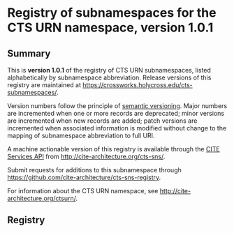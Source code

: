# Registry of subnamespaces for the CTS URN namespace, version 1.0.1


## Summary

This is **version 1.0.1** of the registry of CTS URN subnamespaces, listed alphabetically by subnamespace abbreviation. Release versions of this registry are maintained at  <https://crossworks.holycross.edu/cts-subnamespaces/>.

Version numbers follow the principle of [semantic versioning](https://semver.org).  Major numbers are incremented when one or more records are deprecated;  minor versions are incremented when new records are added;  patch versions are incremented when associated information is modified without change to the mapping of subnamespace abbreviation to full URI.

A machine actionable version of this registry is available through the [CITE Services API](https://github.com/cite-architecture/scs-akka) from <http://cite-architecture.org/cts-sns/>.

Submit requests for additions to this subnamespace through <https://github.com/cite-architecture/cts-sns-registry>.

For information about the CTS URN namespace, see <http://cite-architecture.org/ctsurn/>.




## Registry
